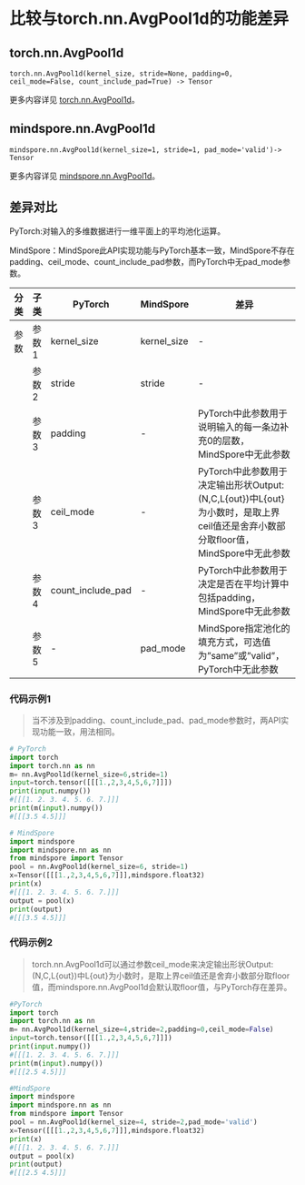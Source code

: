 # 比较与torch.nn.AvgPool1d的功能差异

## torch.nn.AvgPool1d

```text
torch.nn.AvgPool1d(kernel_size, stride=None, padding=0, ceil_mode=False, count_include_pad=True) -> Tensor
```

更多内容详见 [torch.nn.AvgPool1d](https://pytorch.org/docs/1.8.1/generated/torch.nn.AvgPool1d.html)。

## mindspore.nn.AvgPool1d

```text
mindspore.nn.AvgPool1d(kernel_size=1, stride=1, pad_mode='valid')-> Tensor
```

更多内容详见 [mindspore.nn.AvgPool1d](https://www.mindspore.cn/docs/zh-CN/master/api_python/nn/mindspore.nn.AvgPool1d.html)。

## 差异对比

PyTorch:对输入的多维数据进行一维平面上的平均池化运算。

MindSpore：MindSpore此API实现功能与PyTorch基本一致，MindSpore不存在padding、ceil_mode、count_include_pad参数，而PyTorch中无pad_mode参数。

| 分类 | 子类  | PyTorch           | MindSpore   | 差异                                                         |
| ---- | ----- | ----------------- | ----------- | ------------------------------------------------------------ |
| 参数 | 参数1 | kernel_size       | kernel_size | -                                         |
|      | 参数2 | stride            | stride      | -                                         |
|      | 参数3 | padding           | -           | PyTorch中此参数用于说明输入的每一条边补充0的层数，MindSpore中无此参数       |
|      | 参数3 | ceil_mode         | -           | PyTorch中此参数用于决定输出形状Output:(N,C,L{out})中L{out}为小数时，是取上界ceil值还是舍弃小数部分取floor值，MindSpore中无此参数 |
|      | 参数4 | count_include_pad | -           | PyTorch中此参数用于决定是否在平均计算中包括padding，MindSpore中无此参数 |
|      | 参数5 | -                 | pad_mode    | MindSpore指定池化的填充方式，可选值为”same”或”valid”，PyTorch中无此参数 |

### 代码示例1

> 当不涉及到padding、count_include_pad、pad_mode参数时，两API实现功能一致，用法相同。

```python
# PyTorch
import torch
import torch.nn as nn
m= nn.AvgPool1d(kernel_size=6,stride=1)
input=torch.tensor([[[1.,2,3,4,5,6,7]]])
print(input.numpy())
#[[[1. 2. 3. 4. 5. 6. 7.]]]
print(m(input).numpy())
#[[[3.5 4.5]]]

# MindSpore
import mindspore
import mindspore.nn as nn
from mindspore import Tensor
pool = nn.AvgPool1d(kernel_size=6, stride=1)
x=Tensor([[[1.,2,3,4,5,6,7]]],mindspore.float32)
print(x)
#[[[1. 2. 3. 4. 5. 6. 7.]]]
output = pool(x)
print(output)
#[[[3.5 4.5]]]
```

### 代码示例2

> torch.nn.AvgPool1d可以通过参数ceil_mode来决定输出形状Output:(N,C,L{out})中L{out}为小数时，是取上界ceil值还是舍弃小数部分取floor值，而mindspore.nn.AvgPool1d会默认取floor值，与PyTorch存在差异。

```python
#PyTorch
import torch
import torch.nn as nn
m= nn.AvgPool1d(kernel_size=4,stride=2,padding=0,ceil_mode=False)
input=torch.tensor([[[1.,2,3,4,5,6,7]]])
print(input.numpy())
#[[[1. 2. 3. 4. 5. 6. 7.]]]
print(m(input).numpy())
#[[[2.5 4.5]]]

#MindSpore
import mindspore
import mindspore.nn as nn
from mindspore import Tensor
pool = nn.AvgPool1d(kernel_size=4, stride=2,pad_mode='valid')
x=Tensor([[[1.,2,3,4,5,6,7]]],mindspore.float32)
print(x)
#[[[1. 2. 3. 4. 5. 6. 7.]]]
output = pool(x)
print(output)
#[[[2.5 4.5]]]
```
